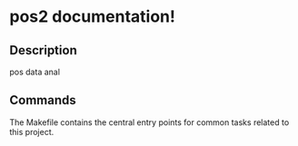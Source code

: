 # pos2 documentation!

## Description

pos data anal

## Commands

The Makefile contains the central entry points for common tasks related to this project.

